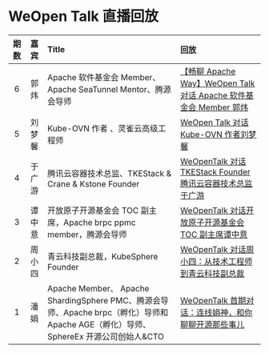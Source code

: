 # WeOpen Talk 直播回放

| 期数 | 嘉宾 | Title | 回放 |
| :-: | :-: | :-- | :-- |
|6|郭炜|Apache 软件基金会 Member、Apache SeaTunnel Mentor、腾源会导师| [【畅聊 Apache Way】WeOpen Talk 对话 Apache 软件基金会 Member 郭炜](https://www.bilibili.com/video/BV1uZ4y1U7Xy?spm_id_from=333.999.0.0)|
|5|刘梦馨|Kube-OVN 作者 、灵雀云高级工程师| [WeOpen Talk 对话 Kube-OVN 作者刘梦馨](https://www.bilibili.com/video/BV1Bu411i7GS?spm_id_from=333.999.0.0)|
|4|于广游|腾讯云容器技术总监、TKEStack & Crane & Kstone Founder| [WeOpenTalk 对话 TKEStack Founder 腾讯云容器技术总监于广游](https://www.bilibili.com/video/BV1db4y1H7sB?p=1&share_medium=iphone&share_plat=ios&share_session_id=9DAC40AE-9B1A-484E-909F-DBC128DC43E6&share_source=WEIXIN&share_tag=s_i&timestamp=1648034449&unique_k=OqipicM) |
|3|谭中意|开放原子开源基金会 TOC 副主席，Apache brpc ppmc member，腾源会导师 | [WeOpenTalk 对话开放原子开源基金会 TOC 副主席谭中意](https://www.bilibili.com/video/BV14r4y1B7EQ?p=1&share_medium=iphone&share_plat=ios&share_session_id=5B869B35-EA1E-4F1F-BC7F-561AF7FAA15D&share_source=WEIXIN&share_tag=s_i&timestamp=1648034437&unique_k=8Dz2W2K) |
|2|周小四|青云科技副总裁，KubeSphere Founder| [WeOpenTalk 对话周小四：从技术工程师到青云科技副总裁](https://www.bilibili.com/video/BV1aq4y1i7dD?p=1&share_medium=iphone&share_plat=ios&share_session_id=727C1F27-3174-49EF-9CE5-018D21DEDF85&share_source=WEIXIN&share_tag=s_i&timestamp=1648034419&unique_k=y2QMHt3) |
|1|潘娟|Apache Member、 Apache ShardingSphere PMC、腾源会导师、Apache brpc（孵化）导师和 Apache AGE（孵化）导师、SphereEx 开源公司创始人&CTO | [WeOpenTalk 首期对话：连线娟神，和你聊聊开源那些事儿](https://www.bilibili.com/video/BV1km4y1U772?p=1&share_medium=iphone&share_plat=ios&share_session_id=BE52A9CB-F295-4A1B-915B-55002D5E102B&share_source=WEIXIN&share_tag=s_i&timestamp=1648034405&unique_k=sRUpkD4) |

